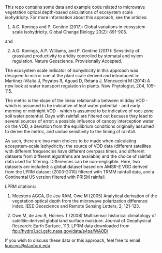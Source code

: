 This repo contains some data and example code related to microwave vegetation optical depth-based calculations of ecosystem scale isohydricity. For more information about this approach, see the articles:

1) A.G. Konings and P. Gentine (2017): Global variations in ecosystem-scale isohydricity. Global Change Biology 23(2): 891-905.

and 

2) A.G. Konings, A.P. Williams, and P. Gentine (2017): Sensitivity of grassland productivity to aridity controlled by stomatal and xylem 
regulation. Nature Geoscience. Provisionally Accepted.

The ecosystem scale indicator of isohydricity in this approach was designed to mirror one at the plant scale derived and introduced in:
Martinez-Vilalta J, Poyatos R, Aguad D, Retana J, Mencuccini M (2014) A new look at water transport regulation in plants. New Phytologist, 204, 105–115.

The metric is the slope of the linear relationship between midday VOD - which is assumed to be indicative of leaf water potential - and early morning or midnight VOD - which is assumed to be indicative of root-zone soil water potential. Days with rainfall are filtered out because they lead to several sources of error: a possible influence of canopy interception water on the VOD, a deviation from the equilibrium conditions originally assumed to derive the metric, and undue sensitivity to the timing of rainfall. 

As such, there are two main choices to be made when calculating ecosystem-scale isohydricity: the source of VOD data (different satellites with different frequencies have different overpass times, and different datasets from different algorithms are available) and the choice of rainfall data used for filtering. Differences can be non-negligible. Here, two datasets are included: a global dataset based om AMSR-E VOD derived from the LPRM dataset (2003-2010) filtered with TRMM rainfall data, and a Continental US version filtered with PRISM rainfall.

LPRM citations: 

1) Meesters AGCA, De Jeu RAM, Owe M (2005) Analytical derivation of the vegetation optical depth from the microwave polarization difference index. IEEE Geoscience and Remote Sensing Letters, 2, 121–123.

2) Owe M, de Jeu R, Holmes T (2008) Multisensor historical climatology of satellite-derived global land surface moisture. Journal of Geophysical Research: Earth Surface, 113.
LPRM data downloaded from ftp://hydro1.sci.gsfc.nasa.gov/data/s4pa/WAOB/

If you wish to discuss these data or this approach, feel free to email konings@stanford.edu
